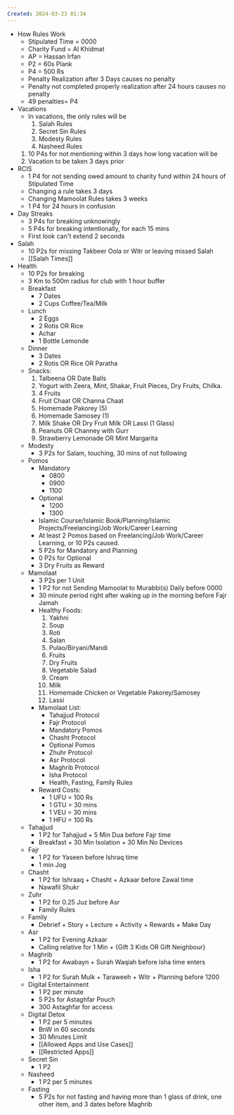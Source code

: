 ```yaml
---
Created: 2024-03-23 01:34
---
```

- ​​​How Rules Work
    - Stipulated Time = 0000
    - Charity Fund = Al Khidmat
    - AP = Hassan Irfan
    - P2 = 60s Plank
    - P4 = 500 Rs
    - Penalty Realization after 3 Days causes no penalty
    - Penalty not completed properly realization after 24 hours causes no penalty
    - 49 penalties= P4
- Vacations
    - In vacations, the only rules will be
        1. Salah Rules
        2. Secret Sin Rules
        3. Modesty Rules
        4. Nasheed Rules
    1. 10 P4s for not mentioning within 3 days how long vacation will be
    2. Vacation to be taken 3 days prior
- RCIS
    - 1 P4 for not sending owed amount to charity fund within 24 hours of Stipulated Time
    - Changing a rule takes 3 days
    - Changing Mamoolat Rules takes 3 weeks
    - 1 P4 for 24 hours in confusion
- Day Streaks
    - 3 P4s for breaking unknowingly
    - 5 P4s for breaking intentionally, for each 15 mins
    - First look can't extend 2 seconds
- Salah
    - 10 P2s for missing Takbeer Oola or Witr or leaving missed Salah
    - [[Salah Times]]
- Health
    - 10 P2s for breaking
    - 3 Km to 500m radius for club with 1 hour buffer
    - Breakfast
        - 7 Dates
        - 2 Cups Coffee/Tea/Milk
    - Lunch
        - 2 Eggs
        - 2 Rotis OR Rice
        - Achar
        - 1 Bottle Lemonde
    - Dinner
        - 3 Dates
        - 2 Rotis OR Rice OR Paratha
    - Snacks:
	    1. Talbeena OR Date Balls
	    2. Yogurt with Zeera, Mint, Shakar, Fruit Pieces, Dry Fruits, Chilka.
	    3. 4 Fruits
	    4. Fruit Chaat OR Channa Chaat
	    5. Homemade Pakorey (5)
	    6. Homemade Samosey (1)
	    7. Milk Shake OR Dry Fruit Milk OR Lassi (1 Glass)
	    8. Peanuts OR Channey with Gurr
	    9. Strawberry Lemonade OR Mint Margarita
    - Modesty
        - 3 P2s for Salam, touching, 30 mins of not following
    - Pomos
        - Mandatory
            - 0800
            - 0900
            - 1100
        - Optional
            - 1200
            - 1300
        - Islamic Course/Islamic Book/Planning/Islamic Projects/Freelancing/Job Work/Career Learning
        - At least 2 Pomos based on Freelancing/Job Work/Career Learning, or 10 P2s caused.
        - 5 P2s for Mandatory and Planning
        - 0 P2s for Optional
        - 3 Dry Fruits as Reward
    - Mamolaat
        - 3 P2s per 1 Unit
        - 1 P2 for not Sending Mamoolat to Murabbi(s) Daily before 0000
        - 30 minute period right after waking up in the morning before Fajr Jamah
        - Healthy Foods:
            1. Yakhni
            2. Soup
            3. Roti
            4. Salan
            5. Pulao/Biryani/Mandi
            6. Fruits
            7. Dry Fruits
            8. Vegetable Salad
            9. Cream
            10. Milk
            11. Homemade Chicken or Vegetable Pakorey/Samosey
            12. Lassi
        - Mamolaat List:
            - Tahajjud Protocol
            - Fajr Protocol
            - Mandatory Pomos
            - Chasht Protocol
            - Optional Pomos
            - Zhuhr Protocol
            - Asr Protocol
            - Maghrib Protocol
            - Isha Protocol
            - Health, Fasting, Family Rules
        - Reward Costs:
            -  1 UFU = 100 Rs
	        - 1 GTU = 30 mins
	        - 1 VEU = 30 mins
	        - 1 HFU = 100 Rs
    - Tahajjud
        - 1 P2 for Tahajjud + 5 Min Dua before Fajr time
        - Breakfast + 30 Min Isolation + 30 Min No Devices
    - Fajr
        - 1 P2 for Yaseen before Ishraq time
        - 1 min Jog
    - Chasht
        - 1 P2 for Ishraaq + Chasht + Azkaar before Zawal time
        - Nawafil Shukr
    - Zuhr
        - 1 P2 for 0.25 Juz before Asr
        - Family Rules 
    - Family
        - Debrief + Story + Lecture + Activity + Rewards + Make Day
    - Asr
        - 1 P2 for Evening Azkaar
        - Calling relative for 1 Min + {Gift 3 Kids OR Gift Neighbour}
    - Maghrib
        - 1 P2 for Awabayn + Surah Waqiah before Isha time enters 
    - Isha
        - 1 P2 for Surah Mulk + Taraweeh + Witr + Planning before 1200
    - Digital Entertainment
        - 1 P2 per minute
        - 5 P2s for Astaghfar Pouch
        - 300 Astaghfar for access
    - Digital Detox
        - 1 P2 per 5 minutes
        - BnW in 60 seconds
        - 30 Minutes Limit
        - [[Allowed Apps and Use Cases]]
        - [[Restricted Apps]]
    - Secret Sin
        - 1 P2
    - Nasheed
        - 1 P2 per 5 minutes
    - Fasting
        - 5 P2s for not fasting and having more than 1 glass of drink, one other item, and 3 dates before Maghrib